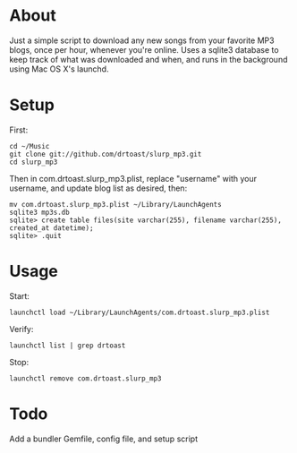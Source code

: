 # About

Just a simple script to download any new songs from your favorite MP3 blogs, once per hour, whenever you're online. Uses a sqlite3 database to keep track of what was downloaded and when, and runs in the background using Mac OS X's launchd.

# Setup

First:

    cd ~/Music
    git clone git://github.com/drtoast/slurp_mp3.git
    cd slurp_mp3

Then in com.drtoast.slurp_mp3.plist, replace "username" with your username, and update blog list as desired, then:

    mv com.drtoast.slurp_mp3.plist ~/Library/LaunchAgents
    sqlite3 mp3s.db
    sqlite> create table files(site varchar(255), filename varchar(255), created_at datetime);
    sqlite> .quit

# Usage

Start:

    launchctl load ~/Library/LaunchAgents/com.drtoast.slurp_mp3.plist
    
Verify:

    launchctl list | grep drtoast

Stop:
    
    launchctl remove com.drtoast.slurp_mp3

# Todo

Add a bundler Gemfile, config file, and setup script
